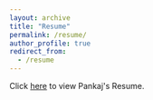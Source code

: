 ```yaml
---
layout: archive
title: "Resume"
permalink: /resume/
author_profile: true
redirect_from:
  - /resume
---
```


Click [here](https://PankajPradeep.github.io/files/PankajPradeep_Bioinformatics_CV.pdf) to view Pankaj's Resume.
